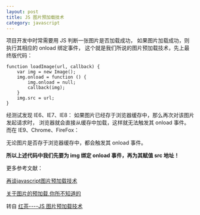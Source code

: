 ```yaml
---
layout: post
title: JS 图片预加载技术
category: javascript
---
```


项目开发中时常需要用 JS 判断一张图片是否加载成功，
如果图片加载成功，则执行其相应的 onload 绑定事件，
这个就是我们所说的图片预加载技术，先上最终版代码：

    function loadImage(url, callback) {   
        var img = new Image();   
        img.onload = function () {   
            img.onload = null;   
            callback(img);   
        }   
        img.src = url;   
    }

经测试发现 IE6、IE7、IE8：
如果图片已经存于浏览器缓存中，那么再次对该图片发起请求时，
浏览器就会直接从缓存中加载，这样就无法触发其 onload 事件。
而在 IE9、Chrome、FireFox：
  

  
无论图片是否存于浏览器缓存中，都会触发其 onload 事件。
  

  
**所以上述代码中我们先要为 img 绑定 onload 事件，再为其赋值 src 地址！**
  

  
更多参考文献：

[再谈javascript图片预加载技术](http://www.planeart.cn/?p=1121)

[关于图片的预加载,你所不知道的](http://www.cnblogs.com/rt0d/archive/2011/04/17/2018646.html)
  

  
转自 [红茶----JS 图片预加载技术](http://www.cssbox.net/js-img-onload.html)
  

  